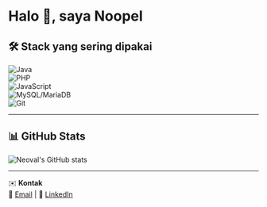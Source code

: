 # Halo 👋, saya Noopel

## 🛠️ Stack yang sering dipakai
![Java](https://img.shields.io/badge/Java-orange?logo=openjdk)  
![PHP](https://img.shields.io/badge/PHP-777bb3?logo=php&logoColor=white)  
![JavaScript](https://img.shields.io/badge/JavaScript-yellow?logo=javascript)  
![MySQL/MariaDB](https://img.shields.io/badge/MariaDB-blue?logo=mariadb)  
![Git](https://img.shields.io/badge/Git-F05032?logo=git&logoColor=white)

---

## 📊 GitHub Stats
![Neoval's GitHub stats](https://github-readme-stats.vercel.app/api?username=neoval-abd&show_icons=true&theme=tokyonight)

---

✉️ **Kontak**  
📧 [Email](neovalabd@gmail.com) | 💼 [LinkedIn](https://www.linkedin.com/in/noval-abdurojak/)
